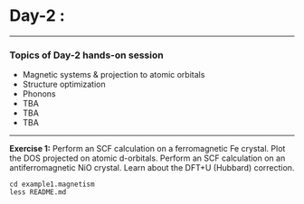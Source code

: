 # Day-2 :
---------

### Topics of Day-2 hands-on session

- Magnetic systems & projection to atomic orbitals
- Structure optimization
- Phonons
- TBA
- TBA
- TBA

-----------

**Exercise 1:** Perform an SCF calculation
                on a ferromagnetic Fe crystal.
                Plot the DOS projected on atomic d-orbitals.
                Perform an SCF calculation
                on an antiferromagnetic NiO crystal.
                Learn about the DFT+U (Hubbard) correction.

    cd example1.magnetism
    less README.md

